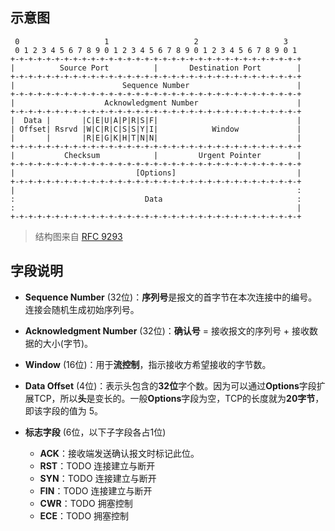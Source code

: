 ## 示意图

```
 0                   1                   2                   3
 0 1 2 3 4 5 6 7 8 9 0 1 2 3 4 5 6 7 8 9 0 1 2 3 4 5 6 7 8 9 0 1
+-+-+-+-+-+-+-+-+-+-+-+-+-+-+-+-+-+-+-+-+-+-+-+-+-+-+-+-+-+-+-+-+
|          Source Port          |       Destination Port        |
+-+-+-+-+-+-+-+-+-+-+-+-+-+-+-+-+-+-+-+-+-+-+-+-+-+-+-+-+-+-+-+-+
|                        Sequence Number                        |
+-+-+-+-+-+-+-+-+-+-+-+-+-+-+-+-+-+-+-+-+-+-+-+-+-+-+-+-+-+-+-+-+
|                    Acknowledgment Number                      |
+-+-+-+-+-+-+-+-+-+-+-+-+-+-+-+-+-+-+-+-+-+-+-+-+-+-+-+-+-+-+-+-+
|  Data |       |C|E|U|A|P|R|S|F|                               |
| Offset| Rsrvd |W|C|R|C|S|S|Y|I|            Window             |
|       |       |R|E|G|K|H|T|N|N|                               |
+-+-+-+-+-+-+-+-+-+-+-+-+-+-+-+-+-+-+-+-+-+-+-+-+-+-+-+-+-+-+-+-+
|           Checksum            |         Urgent Pointer        |
+-+-+-+-+-+-+-+-+-+-+-+-+-+-+-+-+-+-+-+-+-+-+-+-+-+-+-+-+-+-+-+-+
|                           [Options]                           |
+-+-+-+-+-+-+-+-+-+-+-+-+-+-+-+-+-+-+-+-+-+-+-+-+-+-+-+-+-+-+-+-+
|                                                               :
:                             Data                              :
:                                                               |
+-+-+-+-+-+-+-+-+-+-+-+-+-+-+-+-+-+-+-+-+-+-+-+-+-+-+-+-+-+-+-+-+
   ```

> 结构图来自 [RFC 9293](https://datatracker.ietf.org/doc/html/rfc9293#section-3.1)



## 字段说明

- **Sequence Number** (32位)：**序列号**是报文的首字节在本次连接中的编号。连接会随机生成初始序列号。

- **Acknowledgment Number** (32位)：**确认号** = 接收报文的序列号 + 接收数据的大小(字节)。

- **Window** (16位)：用于**流控制**，指示接收方希望接收的字节数。

- **Data Offset** (4位)：表示头包含的**32位**字个数。因为可以通过**Options**字段扩展TCP，所以**头**是变长的。一般**Options**字段为空，TCP的长度就为**20字节**，即该字段的值为 5。

- **标志字段** (6位，以下子字段各占1位)
  - **ACK**：接收端发送确认报文时标记此位。
  - **RST**：TODO 连接建立与断开
  - **SYN**：TODO 连接建立与断开
  - **FIN**：TODO 连接建立与断开
  - **CWR**：TODO 拥塞控制
  - **ECE**：TODO 拥塞控制
